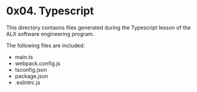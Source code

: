 # 0x04. Typescript

This directory contaons files generated during the Typescript lesson of the ALX software engineering program.

The following files are included:

- main.ts
- webpack.config.js
- tsconfig.json
- package.json
- .eslintrc.js